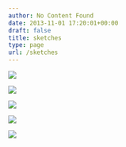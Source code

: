 ```yaml
---
author: No Content Found
date: 2013-11-01 17:20:01+00:00
draft: false
title: sketches
type: page
url: /sketches
---
```




  
   ![](Strawberries.jpg)

  

  
   ![](Tigers+1.jpg)

  

  
   ![](wine.jpg)

  

  
   ![](20131010-%CE%A3%CE%BA%CE%AF%CF%84%CF%83%CE%B1+4+%28dragged%29.jpg)

  

  
   ![](moustaki.jpg)

  


